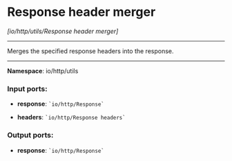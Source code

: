 # Response header merger

_[io/http/utils/Response header merger]_

---

Merges the specified response headers into the response.

---

__Namespace__: io/http/utils

### Input ports:

* __response__: `` `io/http/Response` ``


* __headers__: `` `io/http/Response headers` ``

### Output ports:

* __response__: `` `io/http/Response` ``

